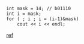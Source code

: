 ```cpp=
int mask = 14; // b01110
int i = mask;
for ( ; i ; i = (i-1)&mask)
    cout << i << endl;
```
[ref](https://leetcode.com/problems/parallel-courses-ii/solutions/719159/dp-solution-with-memoization-and-bitmasks-with-c-code-20-ms-runtime/)